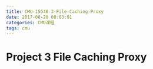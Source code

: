 ```yaml
---
title: CMU-15640-3-File-Caching-Proxy
date: 2017-08-20 08:03:01
categories: CMU课程
tags: cmu
---
```

# Project 3 File Caching Proxy
